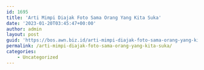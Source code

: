```yaml
---
id: 1695
title: 'Arti Mimpi Diajak Foto Sama Orang Yang Kita Suka'
date: '2023-01-20T03:45:47+00:00'
author: admin
layout: post
guid: 'https://bos.awn.biz.id/arti-mimpi-diajak-foto-sama-orang-yang-kita-suka/'
permalink: /arti-mimpi-diajak-foto-sama-orang-yang-kita-suka/
categories:
    - Uncategorized
---
```


